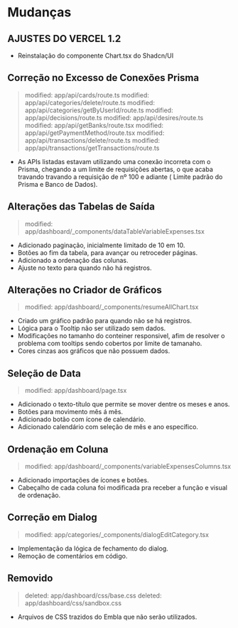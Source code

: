 # Mudanças

## AJUSTES DO VERCEL 1.2
- Reinstalação do componente Chart.tsx do Shadcn/UI

## Correção no Excesso de Conexões Prisma
> modified:   app/api/cards/route.ts
> modified:   app/api/categories/delete/route.ts
> modified:   app/api/categories/getByUserId/route.ts
> modified:   app/api/decisions/route.ts
> modified:   app/api/desires/route.ts
> modified:   app/api/getBanks/route.tsx
> modified:   app/api/getPaymentMethod/route.tsx
> modified:   app/api/transactions/delete/route.ts
> modified:   app/api/transactions/getTransactions/route.ts        
- As APIs listadas estavam utilizando uma conexão incorreta com o Prisma, chegando a um limite de requisições abertas, o que acaba travando travando a requisição de nº 100 e adiante ( Limite padrão do Prisma e Banco de Dados).        

## Alterações das Tabelas de Saída
> modified:   app/dashboard/_components/dataTableVariableExpenses.tsx       
- Adicionado paginação, inicialmente limitado de 10 em 10.
- Botões ao fim da tabela, para avançar ou retroceder páginas.
- Adicionado a ordenação das colunas.
- Ajuste no texto para quando não há registros.

## Alterações no Criador de Gráficos
> modified:   app/dashboard/_components/resumeAllChart.tsx
- Criado um gráfico padrão para quando não se há registros.
- Lógica para o Tooltip não ser utilizado sem dados.
- Modificações no tamanho do conteiner responsivel, afim de resolver o problema com tooltips sendo cobertos por limite de tamanaho.
- Cores cinzas aos gráficos que não possuem dados.

## Seleção de Data
> modified:   app/dashboard/page.tsx
- Adicionado o texto-título que permite se mover dentre os meses e anos.
- Botões para movimento mês á mês.
- Adicionado botão com ícone de calendário.
- Adicionado calendário com seleção de mês e ano específico.

## Ordenação em Coluna
> modified:   app/dashboard/_components/variableExpensesColumns.tsx
- Adicionado importações de ícones e botões.
- Cabeçalho de cada coluna foi modificada pra receber a função e visual de ordenação.

## Correção em Dialog
> modified:   app/categories/_components/dialogEditCategory.tsx
- Implementação da lógica de fechamento do dialog.
- Remoção de comentários em código.

## Removido
> deleted:    app/dashboard/css/base.css
> deleted:    app/dashboard/css/sandbox.css
- Arquivos de CSS trazidos do Embla que não serão utilizados.



        
        
	
	
	


	



	

